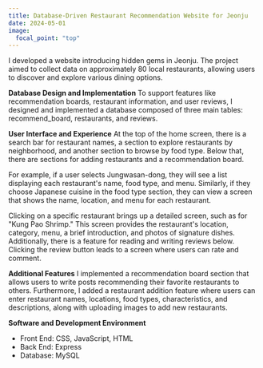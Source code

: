 ```yaml
---
title: Database-Driven Restaurant Recommendation Website for Jeonju
date: 2024-05-01
image:
  focal_point: "top"
---
```


I developed a website introducing hidden gems in Jeonju.
The project aimed to collect data on approximately 80 local restaurants, allowing users to discover and explore various dining options.

**Database Design and Implementation**
To support features like recommendation boards, restaurant information, and user reviews, 
I designed and implemented a database composed of three main tables: recommend_board, restaurants, and reviews.

**User Interface and Experience**
At the top of the home screen, there is a search bar for restaurant names, 
a section to explore restaurants by neighborhood, 
and another section to browse by food type. Below that, 
there are sections for adding restaurants and a recommendation board.

For example, if a user selects Jungwasan-dong, they will see a list displaying 
each restaurant's name, food type, and menu. Similarly, 
if they choose Japanese cuisine in the food type section, 
they can view a screen that shows the name, location, and menu for each restaurant.

Clicking on a specific restaurant brings up a detailed screen, such as for 
"Kung Pao Shrimp." This screen provides the restaurant's location, category, 
menu, a brief introduction, and photos of signature dishes. 
Additionally, there is a feature for reading and writing reviews below. 
Clicking the review button leads to a screen where users can rate and comment.

**Additional Features**
I implemented a recommendation board section that allows users to write posts 
recommending their favorite restaurants to others. 
Furthermore, I added a restaurant addition feature where users can enter 
restaurant names, locations, food types, characteristics, and descriptions, 
along with uploading images to add new restaurants.

**Software and Development Environment**
- Front End: CSS, JavaScript, HTML
- Back End: Express
- Database: MySQL